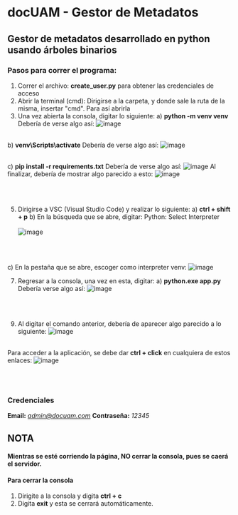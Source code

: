 # docUAM - Gestor de Metadatos

## Gestor de metadatos desarrollado en python usando árboles binarios 

### Pasos para correr el programa:
1) Correr el archivo: **create_user.py** para obtener las credenciales de acceso
2) Abrir la terminal (cmd): Dirigirse a la carpeta, y donde sale la ruta de la misma, insertar "cmd". Para así abrirla
3) Una vez abierta la consola, digitar lo siguiente:
  a) **python -m venv venv**
  Debería de verse algo así: ![image](https://github.com/user-attachments/assets/068e99a7-0527-496b-8ddb-8f70670ea329)
  <br></br>


  b) **venv\Scripts\activate**
  Debería de verse algo así: ![image](https://github.com/user-attachments/assets/12657bf7-833c-472e-a8e8-ff86235503f2)
<br></br>

  
  c) **pip install -r requirements.txt**
  Debería de verse algo así: ![image](https://github.com/user-attachments/assets/ccb7c9b4-c114-48f0-91e7-83cdc673c644)
  Al finalizar, debería de mostrar algo parecido a esto: ![image](https://github.com/user-attachments/assets/7b1a0f4f-3774-4369-a8e9-3325312c2e52)

<br></br>





  

5) Dirigirse a VSC (Visual Studio Code) y realizar lo siguiente:
  a) **ctrl + shift + p**
  b) En la búsqueda que se abre, digitar: Python: Select Interpreter
<br></br>
  ![image](https://github.com/user-attachments/assets/119ffa18-6294-482f-8b91-ac5ca208dcaf)

<br></br>





  c) En la pestaña que se abre, escoger como interpreter venv:
  ![image](https://github.com/user-attachments/assets/c486397c-a683-475f-8f40-26840f2db387)

  

7) Regresar a la consola, una vez en esta, digitar:
     a) **python.exe app.py**
     Debería verse algo así: ![image](https://github.com/user-attachments/assets/2a54187f-21b3-4d84-9249-019061317e0f)
   
<br></br>

9) Al digitar el comando anterior, debería de aparecer algo parecido a lo siguiente:
![image](https://github.com/user-attachments/assets/7176ab99-ab92-4d90-8f61-371d6c5e53ee)
<br></br>


Para acceder a la aplicación, se debe dar **ctrl + click** en cualquiera de estos enlaces:
![image](https://github.com/user-attachments/assets/254d3daf-1cde-4c84-8efc-3d61f956277d)

<br></br>

### Credenciales
**Email:** *admin@docuam.com*
**Contraseña:** *12345*

## NOTA
#### Mientras se esté corriendo la página, **NO** cerrar la consola, pues se caerá el servidor.
#### Para cerrar la consola
1) Dirigite a la consola y digita **ctrl + c**
2) Digita **exit** y esta se cerrará automáticamente.
